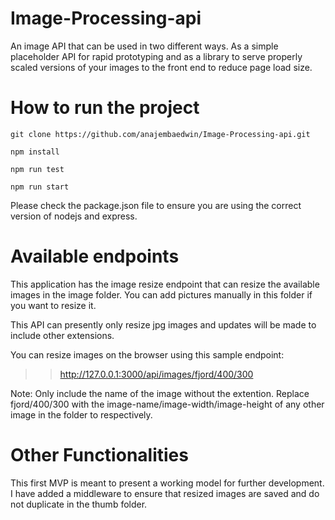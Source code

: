 # Image-Processing-api
An image API that can be used in two different ways. As a simple placeholder API for rapid prototyping and  as a library to serve properly scaled versions of your images to the front end to reduce page load size.

# How to run the project

```
git clone https://github.com/anajembaedwin/Image-Processing-api.git
```

```
npm install
```

```
npm run test
```

```
npm run start
```

Please check the package.json file to ensure you are using the correct version of nodejs and express.

# Available endpoints
This application has the image resize endpoint that can resize the available images in the image folder. You can add pictures manually in this folder if you want to resize it.

This API can presently only resize jpg images and updates will be made to include other extensions.

You can resize images on the browser using this sample endpoint:

>> http://127.0.0.1:3000/api/images/fjord/400/300

Note: Only include the name of the image without the extention. Replace fjord/400/300 with the image-name/image-width/image-height of any other image in the folder to respectively.

# Other Functionalities
This first MVP is meant to present a working model for further development. I have added a middleware to ensure that resized images are saved and do not duplicate in the thumb folder. 


